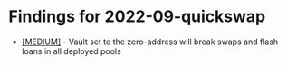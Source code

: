 # Findings for 2022-09-quickswap 

- [[MEDIUM]]([MEDIUM]-1393432262/README.md) - Vault set to the zero-address will break swaps and flash loans in all deployed pools
